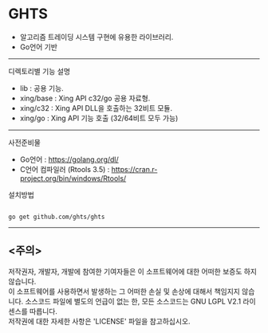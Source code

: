 GHTS
====

- 알고리즘 트레이딩 시스템 구현에 유용한 라이브러리.  
- Go언어 기반

*********************************************************
디렉토리별 기능 설명  
- lib : 공용 기능.
- xing/base : Xing API c32/go 공용 자료형.
- xing/c32 : Xing API DLL을 호출하는 32비트 모듈.
- xing/go : Xing API 기능 호출 (32/64비트 모두 가능)

*********************************************************


사전준비물
- Go언어 : https://golang.org/dl/
- C언어 컴파일러 (Rtools 3.5) : https://cran.r-project.org/bin/windows/Rtools/

설치방법
<pre><code>
go get github.com/ghts/ghts
</code></pre>  
  
*********************************************************  
  
<주의>
------
저작권자, 개발자, 개발에 참여한 기여자들은 이 소프트웨어에 대한 어떠한 보증도 하지 않습니다.  
이 소프트웨어를 사용하면서 발생하는 그 어떠한 손실 및 손상에 대해서 책임지지 않습니다.
소스코드 파일에 별도의 언급이 없는 한, 모든 소스코드는 GNU LGPL V2.1 라이센스를 따릅니다.  
저작권에 대한 자세한 사항은 'LICENSE' 파일을 참고하십시오.
